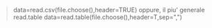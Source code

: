 > data=read.csv(file.choose(),header=TRUE)
oppure, il piu' generale read.table
> data=read.table(file.choose(),header=T,sep=",")
